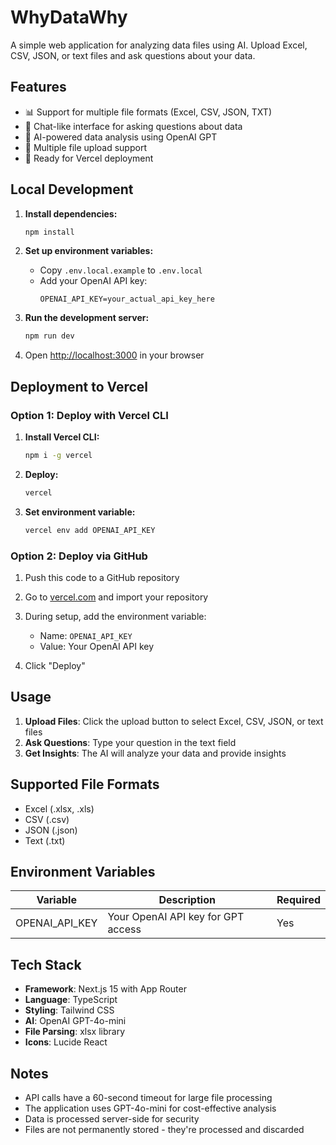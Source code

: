 # WhyDataWhy

A simple web application for analyzing data files using AI. Upload Excel, CSV, JSON, or text files and ask questions about your data.

## Features

- 📊 Support for multiple file formats (Excel, CSV, JSON, TXT)
- 💬 Chat-like interface for asking questions about data
- 🤖 AI-powered data analysis using OpenAI GPT
- 📁 Multiple file upload support
- 🚀 Ready for Vercel deployment

## Local Development

1. **Install dependencies:**
   ```bash
   npm install
   ```

2. **Set up environment variables:**
   - Copy `.env.local.example` to `.env.local`
   - Add your OpenAI API key:
     ```
     OPENAI_API_KEY=your_actual_api_key_here
     ```

3. **Run the development server:**
   ```bash
   npm run dev
   ```

4. Open [http://localhost:3000](http://localhost:3000) in your browser

## Deployment to Vercel

### Option 1: Deploy with Vercel CLI

1. **Install Vercel CLI:**
   ```bash
   npm i -g vercel
   ```

2. **Deploy:**
   ```bash
   vercel
   ```

3. **Set environment variable:**
   ```bash
   vercel env add OPENAI_API_KEY
   ```

### Option 2: Deploy via GitHub

1. Push this code to a GitHub repository

2. Go to [vercel.com](https://vercel.com) and import your repository

3. During setup, add the environment variable:
   - Name: `OPENAI_API_KEY`
   - Value: Your OpenAI API key

4. Click "Deploy"

## Usage

1. **Upload Files**: Click the upload button to select Excel, CSV, JSON, or text files
2. **Ask Questions**: Type your question in the text field
3. **Get Insights**: The AI will analyze your data and provide insights

## Supported File Formats

- Excel (.xlsx, .xls)
- CSV (.csv)
- JSON (.json)
- Text (.txt)

## Environment Variables

| Variable | Description | Required |
|----------|-------------|----------|
| OPENAI_API_KEY | Your OpenAI API key for GPT access | Yes |

## Tech Stack

- **Framework**: Next.js 15 with App Router
- **Language**: TypeScript
- **Styling**: Tailwind CSS
- **AI**: OpenAI GPT-4o-mini
- **File Parsing**: xlsx library
- **Icons**: Lucide React

## Notes

- API calls have a 60-second timeout for large file processing
- The application uses GPT-4o-mini for cost-effective analysis
- Data is processed server-side for security
- Files are not permanently stored - they're processed and discarded